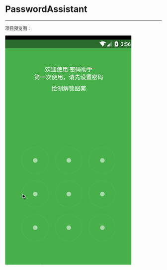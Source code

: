 # PasswordAssistant
---


项目预览图：

![image](https://github.com/GeniusVJR/PasswordAssistant/blob/master/image/password.gif)




